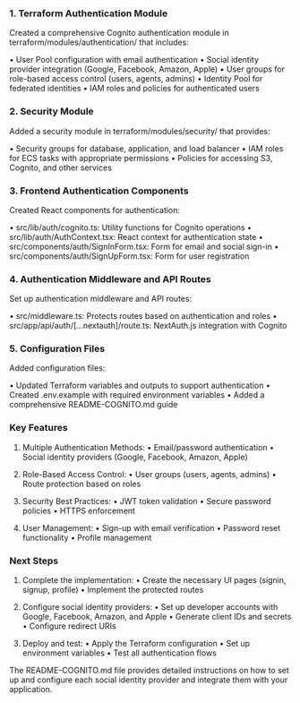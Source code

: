 ### 1. Terraform Authentication Module

Created a comprehensive Cognito authentication module in terraform/modules/authentication/ that includes:

• User Pool configuration with email authentication
• Social identity provider integration (Google, Facebook, Amazon, Apple)
• User groups for role-based access control (users, agents, admins)
• Identity Pool for federated identities
• IAM roles and policies for authenticated users

### 2. Security Module

Added a security module in terraform/modules/security/ that provides:

• Security groups for database, application, and load balancer
• IAM roles for ECS tasks with appropriate permissions
• Policies for accessing S3, Cognito, and other services

### 3. Frontend Authentication Components

Created React components for authentication:

• src/lib/auth/cognito.ts: Utility functions for Cognito operations
• src/lib/auth/AuthContext.tsx: React context for authentication state
• src/components/auth/SignInForm.tsx: Form for email and social sign-in
• src/components/auth/SignUpForm.tsx: Form for user registration

### 4. Authentication Middleware and API Routes

Set up authentication middleware and API routes:

• src/middleware.ts: Protects routes based on authentication and roles
• src/app/api/auth/[...nextauth]/route.ts: NextAuth.js integration with Cognito

### 5. Configuration Files

Added configuration files:

• Updated Terraform variables and outputs to support authentication
• Created .env.example with required environment variables
• Added a comprehensive README-COGNITO.md guide

### Key Features

1. Multiple Authentication Methods:
   • Email/password authentication
   • Social identity providers (Google, Facebook, Amazon, Apple)

2. Role-Based Access Control:
   • User groups (users, agents, admins)
   • Route protection based on roles

3. Security Best Practices:
   • JWT token validation
   • Secure password policies
   • HTTPS enforcement

4. User Management:
   • Sign-up with email verification
   • Password reset functionality
   • Profile management

### Next Steps

1. Complete the implementation:
   • Create the necessary UI pages (signin, signup, profile)
   • Implement the protected routes

2. Configure social identity providers:
   • Set up developer accounts with Google, Facebook, Amazon, and Apple
   • Generate client IDs and secrets
   • Configure redirect URIs

3. Deploy and test:
   • Apply the Terraform configuration
   • Set up environment variables
   • Test all authentication flows

The README-COGNITO.md file provides detailed instructions on how to set up and configure each social identity 
provider and integrate them with your application.
